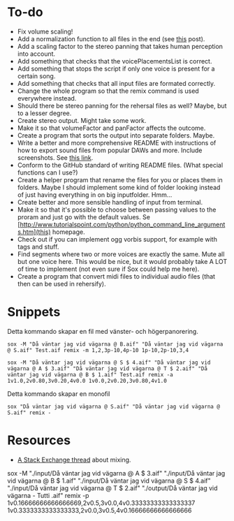 # To-do
* Fix volume scaling!
* Add a normalization function to all files in the end (see [this](https://www.learnosity.com/blog/2009/11/normalising-audio-with-sox/) post).
* Add a scaling factor to the stereo panning that takes human perception into account.
* Add something that checks that the voicePlacementsList is correct.
* Add something that stops the script if only one voice is present for a certain song.
* Add something that checks that all input files are formated correctly.
* Change the whole program so that the remix command is used everywhere instead.
* Should there be stereo panning for the rehersal files as well? Maybe, but to a lesser degree.
* Create stereo output. Might take some work.
* Make it so that volumeFactor and panFactor affects the outcome.
* Create a program that sorts the output into separate folders. Maybe.
* Write a better and more comprehensive README with instructions of how to export sound files from popular DAWs and more. Include screenshots. See [this link](http://stackoverflow.com/questions/2304863/how-to-write-a-good-readme).
* Conform to the GitHub standard of writing README files. (What special functions can I use?)
* Create a helper program that rename the files for you or places them in folders. Maybe I should implement some kind of folder looking instead of just having everything in on big inputfolder. Hmm...
* Create better and more sensible handling of input from terminal.
* Make it so that it's possible to choose between passing values to the proram and just go with the default values. Se [http://www.tutorialspoint.com/python/python_command_line_arguments.htm](this) homepage.
* Check out if you can implement ogg vorbis support, for example with tags and stuff.
* Find segments where two or more voices are exactly the same. Mute all but one voice here. This would be nice, but it would probably take A LOT of time to implement (not even sure if Sox could help me here).
* Create a program that convert midi files to individual audio files (that then can be used in rehersify).

# Snippets

Detta kommando skapar en fil med vänster- och högerpanorering.

	sox -M "Då väntar jag vid vägarna @ B.aif" "Då väntar jag vid vägarna @ S.aif" Test.aif remix -m 1,2,3p-10,4p-10 1p-10,2p-10,3,4

	sox -M "Då väntar jag vid vägarna @ S $ 4.aif" "Då väntar jag vid vägarna @ A $ 3.aif" "Då väntar jag vid vägarna @ T $ 2.aif" "Då väntar jag vid vägarna @ B $ 1.aif" Test.aif remix -a 1v1.0,2v0.80,3v0.20,4v0.0 1v0.0,2v0.20,3v0.80,4v1.0

Detta kommando skapar en monofil

	sox "Då väntar jag vid vägarna @ S.aif" "Då väntar jag vid vägarna @ S.aif" remix -

# Resources

- [A Stack Exchange thread](http://stackoverflow.com/questions/14950823/sox-exe-mixing-mono-vocals-with-stereo-music) about mixing.


sox -M "./input/Då väntar jag vid vägarna @ A $ 3.aif" "./input/Då väntar jag vid vägarna @ B $ 1.aif" "./input/Då väntar jag vid vägarna @ S $ 4.aif" "./input/Då väntar jag vid vägarna @ T $ 2.aif" "./output/Då väntar jag vid vägarna - Tutti .aif" remix -p 1v0.16666666666666669,2v0.5,3v0.0,4v0.33333333333333337 1v0.3333333333333333,2v0.0,3v0.5,4v0.16666666666666666
